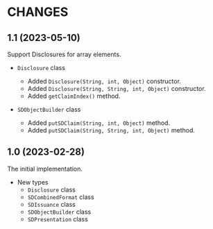 CHANGES
=======

1.1 (2023-05-10)
----------------

Support Disclosures for array elements.

- `Disclosure` class
  - Added `Disclosure(String, int, Object)` constructor.
  - Added `Disclosure(String, String, int, Object)` constructor.
  - Added `getClaimIndex()` method.

- `SDObjectBuilder` class
  - Added `putSDClaim(String, int, Object)` method.
  - Added `putSDClaim(String, String, int, Object)` method.

1.0 (2023-02-28)
----------------

The initial implementation.

- New types
  - `Disclosure` class
  - `SDCombinedFormat` class
  - `SDIssuance` class
  - `SDObjectBuilder` class
  - `SDPresentation` class
